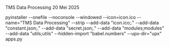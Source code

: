 TMS Data Processing
20 Mei 2025

pyinstaller --onefile --noconsole --windowed --icon=icon.ico --name="TMS Data Processing" --strip --add-data "icon.ico;." --add-data "constant.json;." --add-data "secret.json;." --add-data "modules;modules" --add-data "utils;utils" --hidden-import "babel.numbers" --upx-dir="upx" apps.py